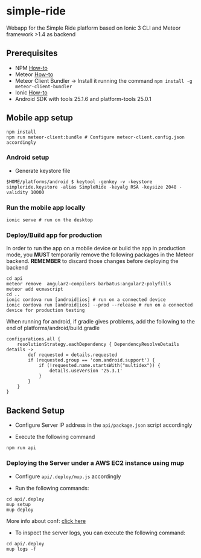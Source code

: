 # simple-ride

Webapp for the Simple Ride platform based on Ionic 3 CLI and Meteor framework >1.4 as backend

## Prerequisites

* NPM [How-to](https://nodejs.org/en/)
* Meteor [How-to](https://www.meteor.com/install)
* Meteor Client Bundler -> Install it running the command `npm install -g meteor-client-bundler`
* Ionic [How-to](https://ionicframework.com/getting-started/)
* Android SDK with tools 25.1.6 and platform-tools 25.0.1

## Mobile app setup

```
npm install
npm run meteor-client:bundle # Configure meteor-client.config.json accordingly
```

### Android setup

* Generate keystore file
```
$HOME/platforms/android $ keytool -genkey -v -keystore simpleride.keystore -alias SimpleRide -keyalg RSA -keysize 2048 -validity 10000
```

### Run the mobile app locally

```
ionic serve # run on the desktop

```

### Deploy/Build app for production

In order to run the app on a mobile device  or build the app in production mode, you **MUST** temporarily remove the following packages in the Meteor backend. **REMEMBER** to discard those changes before deploying the backend

```
cd api
meteor remove  angular2-compilers barbatus:angular2-polyfills
meteor add ecmascript
cd ..
ionic cordova run [android|ios] # run on a connected device
ionic cordova run [android|ios] --prod --release # run on a connected device for production testing
```

When running for android, if gradle gives problems, add the following to the end of platforms/android/build.gradle

```
configurations.all {
    resolutionStrategy.eachDependency { DependencyResolveDetails details ->
        def requested = details.requested
        if (requested.group == 'com.android.support') {
            if (!requested.name.startsWith("multidex")) {
                details.useVersion '25.3.1'
            }
        }
    }
}
```

## Backend Setup

* Configure Server IP address in the `api/package.json` script accordingly

* Execute the following command

```
npm run api
```

### Deploying the Server under a AWS EC2 instance using mup

* Configure `api/.deploy/mup.js` accordingly

* Run the following commands:

```
cd api/.deploy
mup setup
mup deploy
```

More info about conf: [click here](https://github.com/kadirahq/meteor-up)

* To inspect the server logs, you can execute the following command:

```
cd api/.deploy
mup logs -f
```
